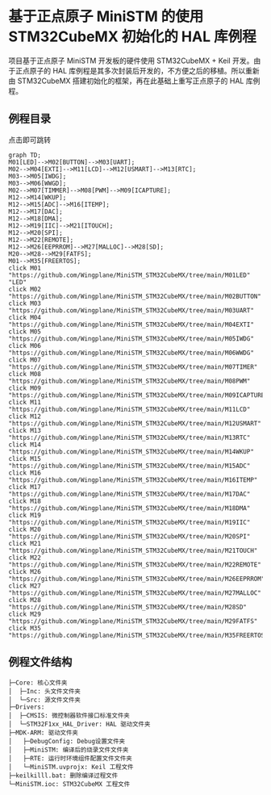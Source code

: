 # 基于正点原子 MiniSTM 的使用 STM32CubeMX 初始化的 HAL 库例程

项目基于正点原子 MiniSTM 开发板的硬件使用 STM32CubeMX + Keil 开发。由于正点原子的 HAL 库例程是其多次封装后开发的，不方便之后的移植。所以重新由 STM32CubeMX 搭建初始化的框架，再在此基础上重写正点原子的 HAL 库例程。

## 例程目录

点击即可跳转

```mermaid
graph TD;
M01[LED]-->M02[BUTTON]-->M03[UART];
M02-->M04[EXTI]-->M11[LCD]-->M12[USMART]-->M13[RTC];
M03-->M05[IWDG];
M03-->M06[WWGD];
M02-->M07[TIMMER]-->M08[PWM]-->M09[ICAPTURE];
M12-->M14[WKUP];
M12-->M15[ADC]-->M16[ITEMP];
M12-->M17[DAC];
M12-->M18[DMA];
M12-->M19[IIC]-->M21[ITOUCH];
M12-->M20[SPI];
M12-->M22[REMOTE];
M12-->M26[EEPRROM]-->M27[MALLOC]-->M28[SD];
M20-->M28-->M29[FATFS];
M01-->M35[FREERTOS];
click M01 "https://github.com/Wingplane/MiniSTM_STM32CubeMX/tree/main/M01LED" "LED"
click M02 "https://github.com/Wingplane/MiniSTM_STM32CubeMX/tree/main/M02BUTTON"
click M03 "https://github.com/Wingplane/MiniSTM_STM32CubeMX/tree/main/M03UART"
click M04 "https://github.com/Wingplane/MiniSTM_STM32CubeMX/tree/main/M04EXTI"
click M05 "https://github.com/Wingplane/MiniSTM_STM32CubeMX/tree/main/M05IWDG"
click M06 "https://github.com/Wingplane/MiniSTM_STM32CubeMX/tree/main/M06WWDG"
click M07 "https://github.com/Wingplane/MiniSTM_STM32CubeMX/tree/main/M07TIMER"
click M08 "https://github.com/Wingplane/MiniSTM_STM32CubeMX/tree/main/M08PWM"
click M09 "https://github.com/Wingplane/MiniSTM_STM32CubeMX/tree/main/M09ICAPTURE"
click M11 "https://github.com/Wingplane/MiniSTM_STM32CubeMX/tree/main/M11LCD"
click M12 "https://github.com/Wingplane/MiniSTM_STM32CubeMX/tree/main/M12USMART"
click M13 "https://github.com/Wingplane/MiniSTM_STM32CubeMX/tree/main/M13RTC"
click M14 "https://github.com/Wingplane/MiniSTM_STM32CubeMX/tree/main/M14WKUP"
click M15 "https://github.com/Wingplane/MiniSTM_STM32CubeMX/tree/main/M15ADC"
click M16 "https://github.com/Wingplane/MiniSTM_STM32CubeMX/tree/main/M16ITEMP"
click M17 "https://github.com/Wingplane/MiniSTM_STM32CubeMX/tree/main/M17DAC"
click M18 "https://github.com/Wingplane/MiniSTM_STM32CubeMX/tree/main/M18DMA"
click M19 "https://github.com/Wingplane/MiniSTM_STM32CubeMX/tree/main/M19IIC"
click M20 "https://github.com/Wingplane/MiniSTM_STM32CubeMX/tree/main/M20SPI"
click M21 "https://github.com/Wingplane/MiniSTM_STM32CubeMX/tree/main/M21TOUCH"
click M22 "https://github.com/Wingplane/MiniSTM_STM32CubeMX/tree/main/M22REMOTE"
click M26 "https://github.com/Wingplane/MiniSTM_STM32CubeMX/tree/main/M26EEPRROM"
click M27 "https://github.com/Wingplane/MiniSTM_STM32CubeMX/tree/main/M27MALLOC"
click M28 "https://github.com/Wingplane/MiniSTM_STM32CubeMX/tree/main/M28SD"
click M29 "https://github.com/Wingplane/MiniSTM_STM32CubeMX/tree/main/M29FATFS"
click M35 "https://github.com/Wingplane/MiniSTM_STM32CubeMX/tree/main/M35FREERTOS"
```

## 例程文件结构

	├─Core: 核心文件夹
	│  ├─Inc: 头文件文件夹
	│  └─Src: 源文件文件夹
	├─Drivers: 
	│  ├─CMSIS: 微控制器软件接口标准文件夹
	│  └─STM32F1xx_HAL_Driver: HAL 驱动文件夹
	├─MDK-ARM: 驱动文件夹
	│	├─DebugConfig: Debug设置文件夹
	│	├─MiniSTM: 编译后的烧录文件文件夹
	│	├─RTE: 运行时环境组件配置文件文件夹
	│	└─MiniSTM.uvprojx: Keil 工程文件
	├─keilkilll.bat: 删除编译过程文件
	└─MiniSTM.ioc: STM32CubeMX 工程文件

